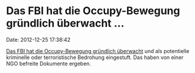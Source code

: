 Das FBI hat die Occupy-Bewegung gründlich überwacht \...
========================================================

Date: 2012-12-25 17:38:42

[Das FBI hat die Occupy-Bewegung gründlich
überwacht](http://www.justiceonline.org/commentary/fbi-files-ows.html)
und als potentielle kriminelle oder terroristische Bedrohung eingestuft.
Das haben von einer NGO befreite Dokumente ergeben.
